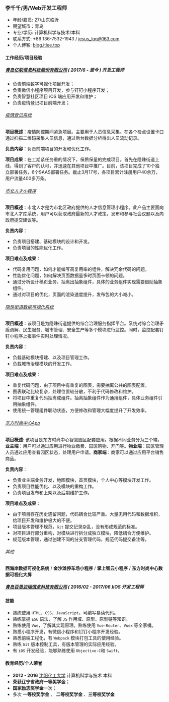 ### 李千千/男/Web开发工程师

- 年龄/籍贯: 27/山东临沂
- 期望城市：青岛
- 专业/学历: 计算机科学与技术/本科
- 联系方式: +86 136-7532-1943 / [jesus_lqq@163.com](jesus_lqq@163.com)
- 个人博客: [blog.itlee.top](https://blog.itlee.top)

#### 工作经历/项目经验

##### [青岛亿联信息科技股份有限公司](http://www.elinkchina.com.cn/) ( *2017/6 - 至今* ) **开发工程师**

* 负责前端数字可视化项目开发；
* 负责微信小程序项目开发，参与钉钉小程序开发；
* 负责智慧社区项目 iOS 端应用开发和维护；
* 负责疫情登记项目前端开发；

###### [疫情登记系统]()

**项目概述**：疫情防控期间紧急项目。主要用于人员信息采集。在各个检点设置卡口通过扫描二维码采集人员信息，通过后台数据分析得出人员流动记录。

**负责内容**：负责前端项目的开发和优化工作。

**项目成果**：在工期紧任务重的情况下，保质保量的完成项目。首先在隐珠街道上线，得到了客户的认可，并迅速在其他项目中推广。目前，该项目完成了10个独立部署任务，6个SAAS部署任务。截止3月17号，各项目累计注册用户40余万，用户流量400多万条。

###### [市北人才小程序]()

**项目概述**：市北人才是为市北区政府提供的人才信息管理小程序。此产品主要面向市北人才库系统，用户可以获取政府最新的人才政策，发布和参与社会议题以及向政府提交建议等。

**负责内容**：
- 负责项目搭建、基础模块的设计和开发。
- 负责项目的性能优化工作。

**项目难点及成果**：

* 代码复用问题，如何才能编写高复用率的组件，解决冗余代码的问题。
* 性能优化问题，如何解决页面数据量多时页面卡顿的问题。
* 通过分析设计稿页业务，抽离出抽象组件，具体的业务组件实现需要借助抽象组件。
* 通过对项目的优化，页面的渲染速度提升，发布包的大小减小。

###### [隐珠街道数据可视化系统]()

**项目概述**：该项目是为隐珠街道提供的综合治理服务指挥平台。系统对综合治理矛盾调解、民生服务、城市管理、安全生产等多个模块进行监控。同时，监控配套钉钉小程序上报事件实时处理情况。

**负责内容**：

* 负载基础模块搭建、以及项目管理工作。
* 负载城市治理模块的开发工作。

**项目难点及成果**：

* 重复代码问题，由于项目中有重复的图表，需要抽离公共的图表配置。
* 图表联动比较复杂，处理位置较分散，不利于代码修改和维护。
* 将项目中重复代码抽离成组件。抽离抽象组件作为通用组件，具体业务组件引用抽象组件。
* 使用统一管理组件联动状态，方便修改和管理大幅度提升了开发效率。

###### [东方时尚中心App](https://itunes.apple.com/cn/app/%E5%97%A8%E5%AE%A2%E5%B8%9D%E5%9B%BD%E7%89%A9%E4%B8%9A%E7%AB%AF/id1373158421?mt=8)

**项目概述**: 该项目是东方时尚中心智慧园区配套应用。根据不同业务分为三个端，**业主端**：用户可以通过应用进行物业缴费、园区购物、开门等。**物业端**：园区管理人员通过应用查看园区状态，处理用户申请。**商家端**：商家可以通过应用平台销售商品。

**负责内容**：

* 负责业主端业务开发，地图模块，首页模块，个人中心等模块开发工作。
* 负责项目性能优化、以及模块的重构工作。
* 负责项目发布和上架以及后期维护工作。

**项目难点及成果**：

* 由于项目存在历史遗留问题，代码耦合比较严重。大量无用代码和数据堆积，给项目开发和维护极大的不便。
* 项目版本管理不规范，`Git` 提交记录杂乱，没有形成规范的标准。
* 对项目进行部分重构，对模块进行拆分成独立模块，降低耦合方便维护。
* 规范版本管理，通过创建不同的分支管理代码，规范代码提交备注等。

###### 其他

**西海岸数据可视化系统** / **金沙滩停车场小程序** / **掌上智云小程序** / **东方时尚中心数据可视化大屏**

#####  [青岛百思迈瑞信息科技有限公司]() ( *2016/02 - 2017/06* )**iOS 开发工程师**

#### 技能

- 熟练使用 `HTML`、`CSS`、`JavaScript`，可编写易读代码。
- 熟练掌握 `ES6` 语法，了解 `JS` 作用域、原型、原型链等知识。
- 熟练使用 `Vue`，了解其实现原理。熟练使用 `Vue-Router`、`Vuex` 等全家桶。
- 熟悉小程序开发，有微信小程序和钉钉小程序开发经验。
- 熟悉前端工程化，有 `Webpack` 模块打包工具的使用经验。
- 熟练 `Git` 版本控制工具，有版本管理的实际应用经验。
- 有 `iOS` 开发经验，能够熟练使用 `Objective-C`和 `Swift`。

#### 教育经历/个人荣誉

* **2012 - 2016** [沈阳化工大学](http://www.syuct.edu.cn/) 计算机科学与技术 本科
* **荣获辽宁省政府一等奖学金**；
* **国家励志奖学金**一次；
* 多次 **一等校奖学金** 、 **二等校奖学金** 、**三等校奖学金** 

